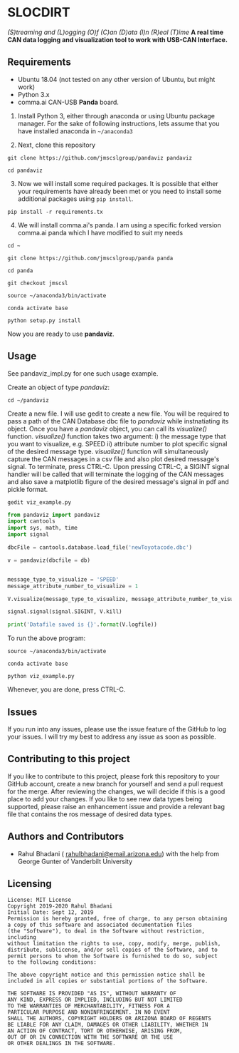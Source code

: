 # SLOCDIRT
*(S)treaming and (L)ogging (O)f (C)an (D)ata (I)n (R)eal (T)ime*
__A real time CAN data logging and visualization tool to work with USB-CAN Interface.__



## Requirements
- Ubuntu 18.04 (not tested on any other version of Ubuntu, but might work)
- Python 3.x
- comma.ai CAN-USB __Panda__ board.

1. Install Python 3, either through anaconda or using Ubuntu package manager. For the sake of following instructions, 
lets assume that you have installed anaconda in `~/anaconda3`

2. Next, clone this repository

`git clone https://github.com/jmscslgroup/pandaviz pandaviz`

`cd pandaviz`

3. Now we will install some required packages. It is possible that either your requirements have already been met or you need 
to install some additional packages using `pip install`.

`pip install -r requirements.tx`

4. We will install comma.ai's panda. I am using a specific forked version comma.ai panda which I have modified to 
suit my needs

`cd ~`

`git clone https://github.com/jmscslgroup/panda panda`

`cd panda`

`git checkout jmscsl`

`source ~/anaconda3/bin/activate`

`conda activate base`

`python setup.py install`

Now you are ready to use __pandaviz__.

## Usage

See pandaviz_impl.py for one such usage example.

Create an object of type *pandaviz*:

`cd ~/pandaviz`

Create a new file. I will use gedit to create a new file. You will be required to pass a path of the CAN Database dbc file
to *pandaviz* while instnatiating its object. Once you have a *pandaviz* object, you can call its *visualize()* function. *visualize()* function takes two argument: i) the message type that you want to visualize, e.g. SPEED ii) attribute number to plot specific signal of the desired message type. *visualize()* function will simultaneously capture the CAN messages in a csv file and also plot desired message's signal. To terminate, press CTRL-C. Upon pressing CTRL-C, a SIGINT signal handler will be called that will terminate the logging of the CAN messages and also save a matplotlib figure of the desired message's signal in pdf and pickle format.

`gedit viz_example.py`

```python
from pandaviz import pandaviz
import cantools
import sys, math, time
import signal

dbcFile = cantools.database.load_file('newToyotacode.dbc')

v = pandaviz(dbcfile = db)


message_type_to_visualize = 'SPEED'
message_attribute_number_to_visualize = 1

V.visualize(message_type_to_visualize, message_attribute_number_to_visualize)

signal.signal(signal.SIGINT, V.kill)

print('Datafile saved is {}'.format(V.logfile))

```

To run the above program:

`source ~/anaconda3/bin/activate`

`conda activate base`

`python viz_example.py`

Whenever, you are done, press CTRL-C.

## Issues
If you run into any issues, please use the issue feature of the GitHub to log your issues. I will try my best to address any issue as soon as
possible.

## Contributing to this project
If you like to contribute to this project, please fork this repository to your GitHub account, create a new branch for yourself and
send a pull request for the merge. After reviewing the changes, we will decide if this is a good place to add your changes.
If you like to see new data types being supported, please raise an enhancement issue and provide a relevant bag file that contains the 
ros message of desired data types.

## Authors and Contributors
- Rahul Bhadani ( rahulbhadani@email.arizona.edu) with the help from George Gunter of Vanderbilt University

## Licensing

    License: MIT License 
    Copyright 2019-2020 Rahul Bhadani
    Initial Date: Sept 12, 2019
    Permission is hereby granted, free of charge, to any person obtaining 
    a copy of this software and associated documentation files 
    (the "Software"), to deal in the Software without restriction, including
    without limitation the rights to use, copy, modify, merge, publish,
    distribute, sublicense, and/or sell copies of the Software, and to 
    permit persons to whom the Software is furnished to do so, subject 
    to the following conditions:

    The above copyright notice and this permission notice shall be 
    included in all copies or substantial portions of the Software.

    THE SOFTWARE IS PROVIDED "AS IS", WITHOUT WARRANTY OF 
    ANY KIND, EXPRESS OR IMPLIED, INCLUDING BUT NOT LIMITED 
    TO THE WARRANTIES OF MERCHANTABILITY, FITNESS FOR A 
    PARTICULAR PURPOSE AND NONINFRINGEMENT. IN NO EVENT 
    SHALL THE AUTHORS, COPYRIGHT HOLDERS OR ARIZONA BOARD OF REGENTS
    BE LIABLE FOR ANY CLAIM, DAMAGES OR OTHER LIABILITY, WHETHER IN 
    AN ACTION OF CONTRACT, TORT OR OTHERWISE, ARISING FROM, 
    OUT OF OR IN CONNECTION WITH THE SOFTWARE OR THE USE 
    OR OTHER DEALINGS IN THE SOFTWARE.


